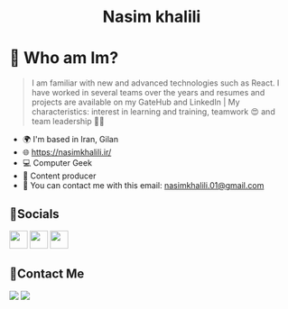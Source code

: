 <h1 align="center">  
  <br>
  Nasim khalili
 </h1>

# 🤔 Who am Im?

> I am familiar with new and advanced technologies such as React. I have worked in several teams over the years and resumes and projects are available on my GateHub and LinkedIn | My characteristics: interest in learning and training, teamwork 😍 and team leadership 🧑‍💻



* 🌍 I'm based in Iran, Gilan
* 🌐 https://nasimkhalili.ir/
* 💻 Computer Geek
* 📌 Content producer 
* 📧 You can contact me with this email: nasimkhalili.01@gmail.com




## 📱Socials

<p align="left"> <a href="https://www.github.com/nasimkhalili01" target="_blank" rel="noreferrer"><img src="https://raw.githubusercontent.com/danielcranney/readme-generator/main/public/icons/socials/github.svg" width="32" height="32" /></a> <a href="http://www.instagram.com/front.end01" target="_blank" rel="noreferrer"><img src="https://raw.githubusercontent.com/danielcranney/readme-generator/main/public/icons/socials/instagram.svg" width="32" height="32" /></a> <a href="https://www.linkedin.com/in/NasimKhalili" target="_blank" rel="noreferrer"><img src="https://raw.githubusercontent.com/danielcranney/readme-generator/main/public/icons/socials/linkedin.svg" width="32" height="32" /></a></p>


## 🤙Contact Me


<p align="left">
<a href="https://https://www.linkedin.com/in/NasimKhalili/"><img src="https://img.shields.io/badge/-NasimKhalili Linkedin-0077B5?style=flat&logo=Linkedin&logoColor=white"/></a>
<a href="mailto:NasimKhaliliprogrammer01@gmail.com"><img src="https://img.shields.io/badge/-NasimKhaliliprogrammer01@gmail.com-D14836?style=flat&logo=Gmail&logoColor=white"/></a>

